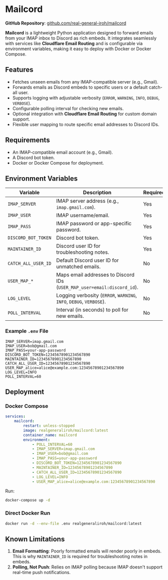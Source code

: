# Mailcord

**GitHub Repository**: [github.com/real-general-iroh/mailcord](https://github.com/real-general-iroh/mailcord)

**Mailcord** is a lightweight Python application designed to forward emails from your IMAP inbox to Discord as rich embeds. It integrates seamlessly with services like **Cloudflare Email Routing** and is configurable via environment variables, making it easy to deploy with Docker or Docker Compose.

## Features
- Fetches unseen emails from any IMAP-compatible server (e.g., Gmail).
- Forwards emails as Discord embeds to specific users or a default catch-all user.
- Supports logging with adjustable verbosity (`ERROR`, `WARNING`, `INFO`, `DEBUG`, `VERBOSE`).
- Configurable polling interval for checking new emails.
- Optional integration with **Cloudflare Email Routing** for custom domain support.
- Flexible user mapping to route specific email addresses to Discord IDs.

## Requirements
- An IMAP-compatible email account (e.g., Gmail).
- A Discord bot token.
- Docker or Docker Compose for deployment.

## Environment Variables
| Variable               | Description                                                               | Required | Default        |
|------------------------|---------------------------------------------------------------------------|----------|----------------|
| `IMAP_SERVER`          | IMAP server address (e.g., `imap.gmail.com`).                            | Yes      |                |
| `IMAP_USER`            | IMAP username/email.                                                     | Yes      |                |
| `IMAP_PASS`            | IMAP password or app-specific password.                                  | Yes      |                |
| `DISCORD_BOT_TOKEN`    | Discord bot token.                                                       | Yes      |                |
| `MAINTAINER_ID`        | Discord user ID for troubleshooting notes.                               | Yes      |                |
| `CATCH_ALL_USER_ID`    | Default Discord user ID for unmatched emails.                            | No       | `MAINTAINER_ID`|
| `USER_MAP_*`           | Maps email addresses to Discord IDs (`USER_MAP_user=email:discord_id`).  | No       |                |
| `LOG_LEVEL`            | Logging verbosity (`ERROR`, `WARNING`, `INFO`, `DEBUG`, `VERBOSE`).      | No       | `INFO`         |
| `POLL_INTERVAL`        | Interval (in seconds) to poll for new emails.                            | No       | `60`           |

### Example `.env` File
```env
IMAP_SERVER=imap.gmail.com
IMAP_USER=bob@gmail.com
IMAP_PASS=your-app-password
DISCORD_BOT_TOKEN=12345678901234567890
MAINTAINER_ID=12345678901234567890
CATCH_ALL_USER_ID=12345678901234567890
USER_MAP_alice=alice@example.com:12345678901234567890
LOG_LEVEL=INFO
POLL_INTERVAL=60
```

## Deployment

### Docker Compose
```yaml
services:
    mailcord:
        restart: unless-stopped
        image: realgeneraliroh/mailcord:latest
        container_name: mailcord
        environment:
            - POLL_INTERVAL=60
            - IMAP_SERVER=imap.gmail.com
            - IMAP_USER=bob@gmail.com
            - IMAP_PASS=your-app-password
            - DISCORD_BOT_TOKEN=12345678901234567890
            - MAINTAINER_ID=12345678901234567890
            - CATCH_ALL_USER_ID=12345678901234567890
            - LOG_LEVEL=INFO
            - USER_MAP_alice=alice@example.com:12345678901234567890
```

Run:
```bash
docker-compose up -d
```

### Direct Docker Run
```bash
docker run -d --env-file .env realgeneraliroh/mailcord:latest
```

## Known Limitations
1. **Email Formatting**: Poorly formatted emails will render poorly in embeds. This is why `MAINTAINER_ID` is required for troubleshooting notes in embeds. 
2. **Polling, Not Push**: Relies on IMAP polling because IMAP doesn't support real-time push notifications.
